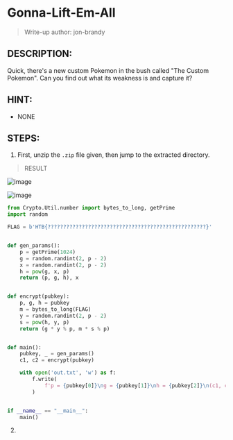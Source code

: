 # Gonna-Lift-Em-All
> Write-up author: jon-brandy
## DESCRIPTION:
Quick, there's a new custom Pokemon in the bush called "The Custom Pokemon". Can you find out what its weakness is and capture it?
## HINT:
- NONE
## STEPS:
1. First, unzip the `.zip` file given, then jump to the extracted directory.

> RESULT

![image](https://user-images.githubusercontent.com/70703371/212736633-f39257de-5f7c-4c33-a3f5-71d0f4b136cb.png)


![image](https://user-images.githubusercontent.com/70703371/212736722-a4cabdca-181c-4a12-8f31-1eecfd850cae.png)


```py
from Crypto.Util.number import bytes_to_long, getPrime
import random

FLAG = b'HTB{???????????????????????????????????????????????????}'


def gen_params():
    p = getPrime(1024)
    g = random.randint(2, p - 2)
    x = random.randint(2, p - 2)
    h = pow(g, x, p)
    return (p, g, h), x


def encrypt(pubkey):
    p, g, h = pubkey
    m = bytes_to_long(FLAG)
    y = random.randint(2, p - 2)
    s = pow(h, y, p)
    return (g * y % p, m * s % p)


def main():
    pubkey, _ = gen_params()
    c1, c2 = encrypt(pubkey)

    with open('out.txt', 'w') as f:
        f.write(
            f'p = {pubkey[0]}\ng = {pubkey[1]}\nh = {pubkey[2]}\n(c1, c2) = ({c1}, {c2})\n'
        )


if __name__ == "__main__":
    main()

```

2. 

